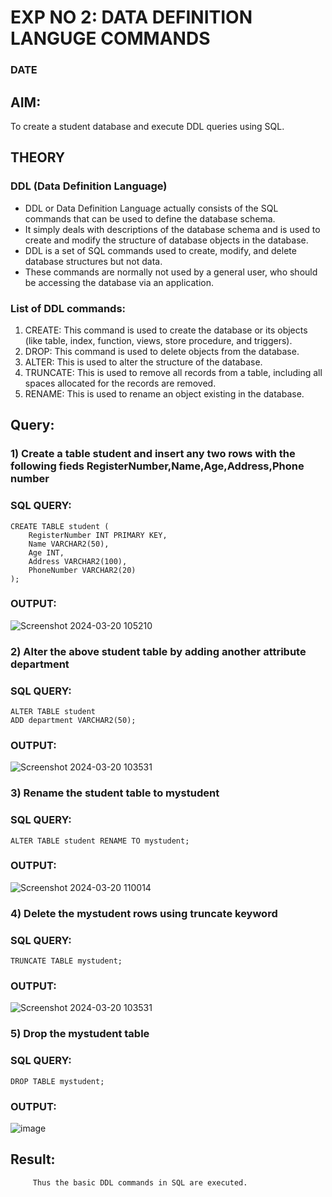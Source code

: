 # EXP NO 2: DATA DEFINITION LANGUGE COMMANDS 
### DATE
## AIM:
To create a student database and execute DDL queries using SQL.


## THEORY
### DDL (Data Definition Language)

* DDL or Data Definition Language actually consists of the SQL commands that can be used to define the database schema.
* It simply deals with descriptions of the database schema and is used to create and modify the structure of database objects in the database.
* DDL is a set of SQL commands used to create, modify, and delete database structures but not data.
* These commands are normally not used by a general user, who should be accessing the database via an application.

 
### List of DDL commands: 
1. CREATE: This command is used to create the database or its objects (like table, index, function, views, store procedure, and triggers).
2. DROP: This command is used to delete objects from the database.
3. ALTER: This is used to alter the structure of the database.
4. TRUNCATE: This is used to remove all records from a table, including all spaces allocated for the records are removed.
5. RENAME: This is used to rename an object existing in the database.

## Query:
### 1) Create a table student  and insert any two rows with the following fieds RegisterNumber,Name,Age,Address,Phone number

### SQL QUERY: 
```
CREATE TABLE student (
    RegisterNumber INT PRIMARY KEY,
    Name VARCHAR2(50),
    Age INT,
    Address VARCHAR2(100),
    PhoneNumber VARCHAR2(20)
);
```
### OUTPUT:
![Screenshot 2024-03-20 105210](https://github.com/22003197/DBMS/assets/124332243/9eee1d1c-8805-4d10-9551-c321b67d32f2)

### 2) Alter the above student table by adding another attribute department
### SQL QUERY: 
```
ALTER TABLE student
ADD department VARCHAR2(50);
```
### OUTPUT:
![Screenshot 2024-03-20 103531](https://github.com/22003197/DBMS/assets/124332243/d55f2cff-df1f-45a1-8390-26f6cc480332)

### 3) Rename the student table to mystudent

### SQL QUERY: 
```
ALTER TABLE student RENAME TO mystudent;
```
### OUTPUT:
![Screenshot 2024-03-20 110014](https://github.com/22003197/DBMS/assets/124332243/7a425ba8-4809-43bd-8474-5031254689d3)

### 4) Delete the mystudent rows using truncate keyword

### SQL QUERY: 
```
TRUNCATE TABLE mystudent;
```
### OUTPUT:
![Screenshot 2024-03-20 103531](https://github.com/22003197/DBMS/assets/124332243/10b584d7-afed-4426-acca-24ce4fc85ef9)

### 5) Drop the mystudent table
 
### SQL QUERY: 
```
DROP TABLE mystudent;
```
### OUTPUT:

![image](https://github.com/22003197/DBMS/assets/124332243/7cf06db0-db2e-4220-8c62-379cbcf0f7ff)
## Result:
         Thus the basic DDL commands in SQL are executed. 


